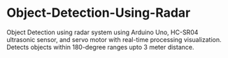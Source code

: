 # Object-Detection-Using-Radar
Object Detection using radar system using Arduino Uno, HC-SR04 ultrasonic sensor, and servo motor with real-time processing visualization. Detects objects within 180-degree ranges upto 3 meter distance.
